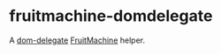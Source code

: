 # fruitmachine-domdelegate

A [dom-delegate](http://github.com/ftlabs/dom-delegate) [FruitMachine](http://github.com/ftlabs/fruitmachine) helper.
